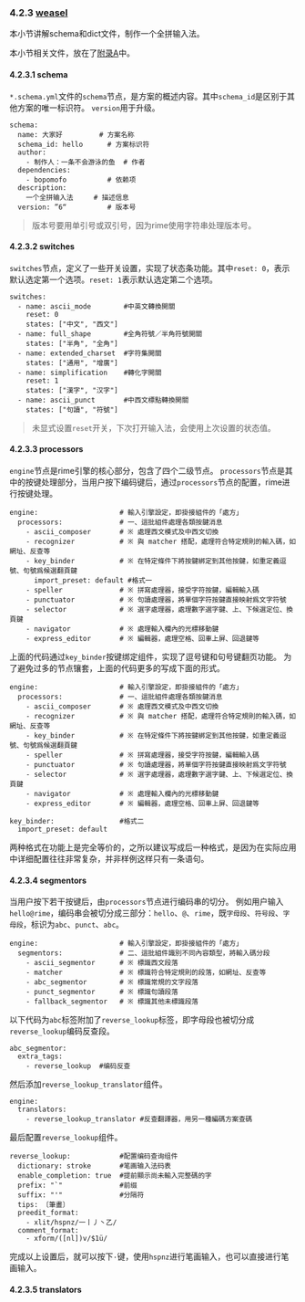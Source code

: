 ### 4.2.3 [weasel](https://github.com/ChineseInputMethod/weasel/blob/master/doc/4.2%20customization/4.2.3%20weasel/schema.md)

本小节讲解schema和dict文件，制作一个全拼输入法。

本小节相关文件，放在了[附录A](https://github.com/ChineseInputMethod/weasel/tree/master/doc/appendix/hello)中。

#### 4.2.3.1 schema

`*.schema.yml`文件的`schema`节点，是方案的概述内容。其中`schema_id`是区别于其他方案的唯一标识符。
`version`用于升级。

```
schema:
  name: 大家好			# 方案名称
  schema_id: hello		# 方案标识符
  author:
    - 制作人：一条不会游泳的鱼	# 作者
  dependencies:
    - bopomofo			# 依赖项
  description: 
    一个全拼输入法		# 描述信息
  version: ”6“			# 版本号
```

>版本号要用单引号或双引号，因为rime使用字符串处理版本号。

#### 4.2.3.2 switches

`switches`节点，定义了一些开关设置，实现了状态条功能。其中`reset: 0`，表示默认选定第一个选项。`reset: 1`表示默认选定第二个选项。

```
switches:
  - name: ascii_mode        #中英文轉換開關
    reset: 0
    states: ["中文", "西文"]
  - name: full_shape        #全角符號／半角符號開關
    states: ["半角", "全角"]
  - name: extended_charset  #字符集開關
    states: ["通用", "增廣"]
  - name: simplification    #轉化字開關
    reset: 1
    states: ["漢字", "汉字"]
  - name: ascii_punct       #中西文標點轉換開關
    states: ["句讀", "符號"]
```

>未显式设置`reset`开关，下次打开输入法，会使用上次设置的状态值。

#### 4.2.3.3 processors

`engine`节点是rime引擎的核心部分，包含了四个二级节点。
`processors`节点是其中的按键处理部分，当用户按下编码键后，通过`processors`节点的配置，rime进行按键处理。

```
engine:                    # 輸入引擎設定，即掛接組件的「處方」
  processors:              # 一、這批組件處理各類按鍵消息
    - ascii_composer       # ※ 處理西文模式及中西文切換
    - recognizer           # ※ 與 matcher 搭配，處理符合特定規則的輸入碼，如網址、反查等
    - key_binder           # ※ 在特定條件下將按鍵綁定到其他按鍵，如重定義逗號、句號爲候選翻頁鍵
      import_preset: default #格式一
    - speller              # ※ 拼寫處理器，接受字符按鍵，編輯輸入碼
    - punctuator           # ※ 句讀處理器，將單個字符按鍵直接映射爲文字符號
    - selector             # ※ 選字處理器，處理數字選字鍵、上、下候選定位、換頁鍵
    - navigator            # ※ 處理輸入欄內的光標移動鍵
    - express_editor       # ※ 編輯器，處理空格、回車上屏、回退鍵等
```

上面的代码通过`key_binder`按键绑定组件，实现了逗号键和句号键翻页功能。
为了避免过多的节点镶套，上面的代码更多的写成下面的形式。

```
engine:                    # 輸入引擎設定，即掛接組件的「處方」
  processors:              # 一、這批組件處理各類按鍵消息
    - ascii_composer       # ※ 處理西文模式及中西文切換
    - recognizer           # ※ 與 matcher 搭配，處理符合特定規則的輸入碼，如網址、反查等
    - key_binder           # ※ 在特定條件下將按鍵綁定到其他按鍵，如重定義逗號、句號爲候選翻頁鍵
    - speller              # ※ 拼寫處理器，接受字符按鍵，編輯輸入碼
    - punctuator           # ※ 句讀處理器，將單個字符按鍵直接映射爲文字符號
    - selector             # ※ 選字處理器，處理數字選字鍵、上、下候選定位、換頁鍵
    - navigator            # ※ 處理輸入欄內的光標移動鍵
    - express_editor       # ※ 編輯器，處理空格、回車上屏、回退鍵等

key_binder:                #格式二
  import_preset: default
```

两种格式在功能上是完全等价的，之所以建议写成后一种格式，是因为在实际应用中详细配置往往非常复杂，并非样例这样只有一条语句。

#### 4.2.3.4 segmentors

当用户按下若干按键后，由`processors`节点进行编码串的切分。
例如用户输入`hello@rime`，编码串会被切分成三部分：`hello`、`@`、`rime`，既`字母段`、`符号段`、`字母段`，标识为`abc`、`punct`、`abc`。

```
engine:                    # 輸入引擎設定，即掛接組件的「處方」
  segmentors:              # 二、這批組件識別不同內容類型，將輸入碼分段
    - ascii_segmentor      # ※ 標識西文段落
    - matcher              # ※ 標識符合特定規則的段落，如網址、反查等
    - abc_segmentor        # ※ 標識常規的文字段落
    - punct_segmentor      # ※ 標識句讀段落
    - fallback_segmentor   # ※ 標識其他未標識段落
```

以下代码为`abc`标签附加了`reverse_lookup`标签，即字母段也被切分成`reverse_lookup`编码反查段。

```
abc_segmentor:
  extra_tags:
    - reverse_lookup  #编码反查
```

然后添加`reverse_lookup_translator`组件。

```
engine:
  translators:
    - reverse_lookup_translator #反查翻譯器，用另一種編碼方案查碼
```

最后配置`reverse_lookup`组件。

```
reverse_lookup:            #配置编码查询组件
  dictionary: stroke       #笔画输入法码表
  enable_completion: true  #提前顯示尚未輸入完整碼的字
  prefix: "`"              #前缀
  suffix: "'"              #分隔符
  tips: 〔筆畫〕
  preedit_format:
    - xlit/hspnz/一丨丿丶乙/
  comment_format:
    - xform/([nl])v/$1ü/
```

完成以上设置后，就可以按下`·`键，使用`hspnz`进行笔画输入，也可以直接进行笔画输入。

#### 4.2.3.5 translators
